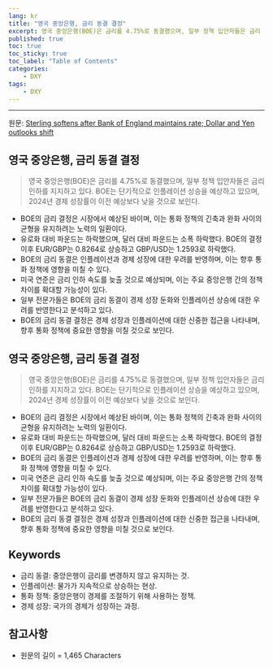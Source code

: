 ```yaml
---
lang: kr
title: "영국 중앙은행, 금리 동결 결정"
excerpt: 영국 중앙은행(BOE)은 금리를 4.75%로 동결했으며, 일부 정책 입안자들은 금리 인하를 지지하고 있다. BOE는 단기적으로 인플레이션 상승을 예상하고 있으며, 2024년 경제 성장률이 이전 예상보다 낮을 것으로 보인다.
published: true
toc: true
toc_sticky: true
toc_label: "Table of Contents"
categories:
    - DXY
tags:
    - DXY
---
```


---

  원문: [Sterling softens after Bank of England maintains rate; Dollar and Yen outlooks shift](https://www.investing.com/news/forex-news/sterling-softens-after-bank-of-england-maintains-rate-dollar-and-yen-outlooks-shift-93CH-3782094)

## 영국 중앙은행, 금리 동결 결정

> 영국 중앙은행(BOE)은 금리를 4.75%로 동결했으며, 일부 정책 입안자들은 금리 인하를 지지하고 있다. BOE는 단기적으로 인플레이션 상승을 예상하고 있으며, 2024년 경제 성장률이 이전 예상보다 낮을 것으로 보인다.


- BOE의 금리 결정은 시장에서 예상된 바이며, 이는 통화 정책의 긴축과 완화 사이의 균형을 유지하려는 노력의 일환이다.
- 유로화 대비 파운드는 하락했으며, 달러 대비 파운드는 소폭 하락했다. BOE의 결정 이후 EUR/GBP는 0.8264로 상승하고 GBP/USD는 1.2593로 하락했다.
- BOE의 금리 동결은 인플레이션과 경제 성장에 대한 우려를 반영하며, 이는 향후 통화 정책에 영향을 미칠 수 있다.
- 미국 연준은 금리 인하 속도를 늦출 것으로 예상되며, 이는 주요 중앙은행 간의 정책 차이를 확대할 가능성이 있다.
- 일부 전문가들은 BOE의 금리 동결이 경제 성장 둔화와 인플레이션 상승에 대한 우려를 반영한다고 분석하고 있다.
- BOE의 금리 동결 결정은 경제 성장과 인플레이션에 대한 신중한 접근을 나타내며, 향후 통화 정책에 중요한 영향을 미칠 것으로 보인다.

## 영국 중앙은행, 금리 동결 결정

> 영국 중앙은행(BOE)은 금리를 4.75%로 동결했으며, 일부 정책 입안자들은 금리 인하를 지지하고 있다. BOE는 단기적으로 인플레이션 상승을 예상하고 있으며, 2024년 경제 성장률이 이전 예상보다 낮을 것으로 보인다.


- BOE의 금리 결정은 시장에서 예상된 바이며, 이는 통화 정책의 긴축과 완화 사이의 균형을 유지하려는 노력의 일환이다.
- 유로화 대비 파운드는 하락했으며, 달러 대비 파운드는 소폭 하락했다. BOE의 결정 이후 EUR/GBP는 0.8264로 상승하고 GBP/USD는 1.2593로 하락했다.
- BOE의 금리 동결은 인플레이션과 경제 성장에 대한 우려를 반영하며, 이는 향후 통화 정책에 영향을 미칠 수 있다.
- 미국 연준은 금리 인하 속도를 늦출 것으로 예상되며, 이는 주요 중앙은행 간의 정책 차이를 확대할 가능성이 있다.
- 일부 전문가들은 BOE의 금리 동결이 경제 성장 둔화와 인플레이션 상승에 대한 우려를 반영한다고 분석하고 있다.
- BOE의 금리 동결 결정은 경제 성장과 인플레이션에 대한 신중한 접근을 나타내며, 향후 통화 정책에 중요한 영향을 미칠 것으로 보인다.

## Keywords

- 금리 동결: 중앙은행이 금리를 변경하지 않고 유지하는 것.
- 인플레이션: 물가가 지속적으로 상승하는 현상.
- 통화 정책: 중앙은행이 경제를 조절하기 위해 사용하는 정책.
- 경제 성장: 국가의 경제가 성장하는 과정.

## 참고사항

- 원문의 길이 = 1,465 Characters

